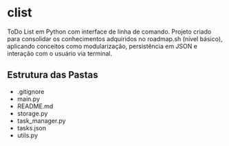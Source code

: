 # clist

ToDo List em Python com interface de linha de comando. Projeto criado para consolidar os conhecimentos adquiridos no roadmap.sh (nível básico), aplicando conceitos como modularização, persistência em JSON e interação com o usuário via terminal.

## Estrutura das Pastas

- .gitignore
- main.py
- README.md
- storage.py
- task_manager.py
- tasks.json
- utils.py
